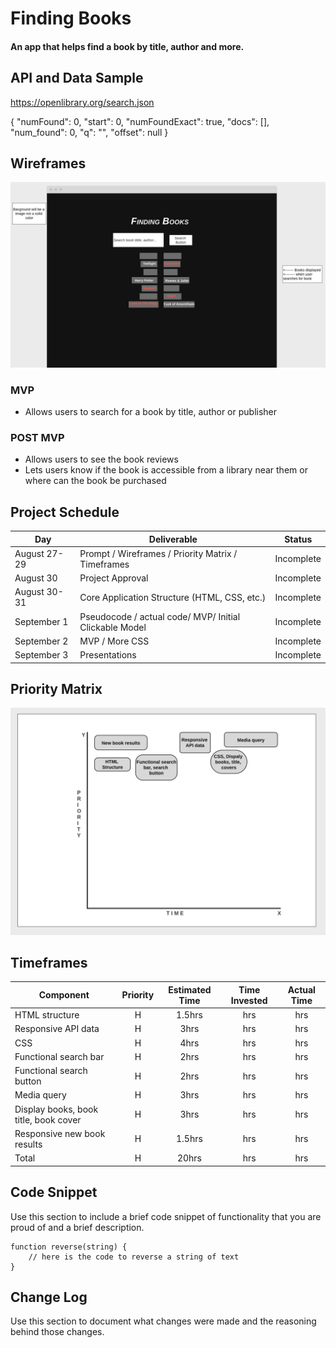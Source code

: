 # Finding Books

#### An app that helps find a book by title, author and more.

## API and Data Sample

https://openlibrary.org/search.json

{
"numFound": 0,
"start": 0,
"numFoundExact": true,
"docs": [],
"num_found": 0,
"q": "",
"offset": null
}

## Wireframes

![](images/Screen%20Shot%202021-08-28%20at%206.50.29%20PM.png)

### MVP

- Allows users to search for a book by title, author or publisher

### POST MVP

- Allows users to see the book reviews
- Lets users know if the book is accessible from a library near them or where can the book be purchased

## Project Schedule

| Day          | Deliverable                                            | Status     |
| ------------ | ------------------------------------------------------ | ---------- |
| August 27-29 | Prompt / Wireframes / Priority Matrix / Timeframes     | Incomplete |
| August 30    | Project Approval                                       | Incomplete |
| August 30-31 | Core Application Structure (HTML, CSS, etc.)           | Incomplete |
| September 1  | Pseudocode / actual code/ MVP/ Initial Clickable Model | Incomplete |
| September 2  | MVP / More CSS                                         | Incomplete |
| September 3  | Presentations                                          | Incomplete |

## Priority Matrix

![](images/Screen%20Shot%202021-08-29%20at%208.03.41%20PM.png)

## Timeframes

| Component                             | Priority | Estimated Time | Time Invested | Actual Time |
| ------------------------------------- | :------: | :------------: | :-----------: | :---------: |
| HTML structure                        |    H     |     1.5hrs     |      hrs      |     hrs     |
| Responsive API data                   |    H     |      3hrs      |      hrs      |     hrs     |
| CSS                                   |    H     |      4hrs      |      hrs      |     hrs     |
| Functional search bar                 |    H     |      2hrs      |      hrs      |     hrs     |
| Functional search button              |    H     |      2hrs      |      hrs      |     hrs     |
| Media query                           |    H     |      3hrs      |      hrs      |     hrs     |
| Display books, book title, book cover |    H     |      3hrs      |      hrs      |     hrs     |
| Responsive new book results           |    H     |     1.5hrs     |      hrs      |     hrs     |
| Total                                 |    H     |     20hrs      |      hrs      |     hrs     |

## Code Snippet

Use this section to include a brief code snippet of functionality that you are proud of and a brief description.

```
function reverse(string) {
	// here is the code to reverse a string of text
}
```

## Change Log

Use this section to document what changes were made and the reasoning behind those changes.
